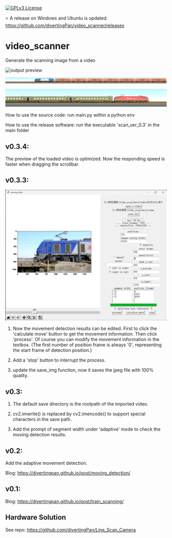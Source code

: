 [![GPLv3 License](https://img.shields.io/badge/License-GPL%20v3-yellow.svg)](https://opensource.org/licenses/)

:star: A release on Windows and Ubuntu is updated: https://github.com/divertingPan/video_scanner/releases

# video_scanner
Generate the scanning image from a video

![output preview](https://github.com/divertingPan/video_scanner/blob/main/img/1612974206140.png)

![output preview](https://github.com/divertingPan/video_scanner/blob/main/img/1612974211721.png)

![output preview](https://github.com/divertingPan/video_scanner/blob/main/img/1612974217162.png)

How to use the source code: run main.py within a python env

How to use the release software: run the executable 'scan_ver_0.3' in the main folder

## v0.3.4:

The preview of the loaded video is optimized. Now the responding speed is faster when dragging the scrollbar.

## v0.3.3:

![main UI](https://github.com/divertingPan/video_scanner/blob/main/img/ver_0.3.3.png)


1. Now the movement detection results can be edited. First to click the 'calculate move' button to get the movement information. Then click 'process'. Of course you can modify the movement information in the textbox. (The first number of position frame is always '0', representing the start frame of detection position.)

2. Add a 'stop' button to interrupt the process.

3. update the save_img function, now it saves the jpeg file with 100% quality.


## v0.3:

1. The default save directory is the rootpath of the imported video.

2. cv2.imwrite() is replaced by cv2.imencode() to support special characters in the save path. 

3. Add the prompt of segment width under 'adaptive' mode to check the moving detection results. 

## v0.2:

Add the adaptive movement detection.

Blog: https://divertingpan.github.io/post/moving_detection/

## v0.1:

Blog: https://divertingpan.github.io/post/train_scanning/


## Hardware Solution
See repo: https://github.com/divertingPan/Line_Scan_Camera
